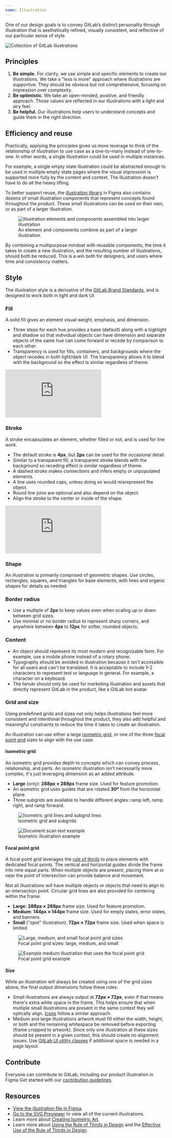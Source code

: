```yaml
---
name: Illustration
---
```


One of our design goals is to convey GitLab’s distinct personality through illustration that is aesthetically refined, visually consistent, and reflective of our particular sense of style.

<img class="d-block a-center m-t-7" src="/img/illus-group.svg" alt="Collection of GitLab illustrations" />

## Principles

1. **Be simple.** For clarity, we use simple and specific elements to create our illustrations. We take a "less is more" approach where illustrations are supportive. They should be obvious but not comprehensive, focusing on impression over complexity.
1. **Be optimistic.** We take an open-minded, positive, and friendly approach. Those values are reflected in our illustrations with a light and airy feel.
1. **Be helpful.** Our illustrations help users to understand concepts and guide them in the right direction.

## Efficiency and reuse

Practically, applying the principles gives us more leverage to think of the relationship of illustration to use case as a one-to-many instead of one-to-one. In other words, a single illustration could be used in multiple instances.

For example, a single empty state illustration could be abstracted enough to be used in multiple empty state pages where the visual _impression_ is supported more fully by the content and context. The illustration doesn't have to do all the heavy lifting.

To better support reuse, the [illustration library](https://www.figma.com/file/1ui9w228X0S5WxaD0SRdIA/Illustration-library?node-id=0%3A1) in Figma also contains dozens of small illustration components that represent concepts found throughout the product. These small illustrations can be used on their own, or as part of a larger illustration.

<figure class="figure" role="figure" aria-label="An element and components combine as part of a larger illustration.">
  <img class="figure-img p-a-5" src="/img/illus-reuse.svg" alt="Illustration elements and components assembled into larger illustration" role="img" />
  <figcaption class="figure-caption">An element and components combine as part of a larger illustration.</figcaption>
</figure>

By combining a multipurpose mindset with reusable components, the time it takes to create a new illustration, and the resulting number of illustrations, should both be reduced. This is a win both for designers, and users where time and consistency matters.

## Style

The illustration style is a derivative of the [GitLab Brand Standards](https://about.gitlab.com/handbook/marketing/corporate-marketing/brand-activation/brand-standards/#brand-resources), and is designed to work both in light and dark UI.

### Fill

A solid fill gives an element visual weight, emphasis, and dimension.

- Three steps for each hue provides a base (default) along with a highlight and shadow so that individual objects can have dimension and separate objects of the same hue can come forward or recede by comparison to each other.
- Transparency is used for fills, containers, and backgrounds where the object recedes in both light/dark UI. The transparency allows it to blend with the background so the effect is similar regardless of theme.

<div class="figma-embed" aria-label="Illustration color palette" role="img">
  <iframe frameborder="0" src="https://www.figma.com/embed?embed_host=share&url=https%3A%2F%2Fwww.figma.com%2Fproto%2F2XRq1MnIG69iti76Mh9HpJ%2FPajamas-visual-examples%3Fpage-id%3D947%253A12232%26node-id%3D947%253A12407%26viewport%3D241%252C48%252C1%26scaling%3Dmin-zoom%26starting-point-node-id%3D947%253A12407%26hotspot-hints%3D0" allowfullscreen></iframe>
</div>

### Stroke

A stroke encapsulates an element, whether filled or not, and is used for line work.

- The default stroke is **4px**, but **2px** can be used for the occasional detail.
- Similar to a transparent fill, a transparent stroke blends with the background so receding effect is similar regardless of theme.
- A dashed stroke makes connections and infers empty or unpopulated elements.
- A line uses rounded caps, unless doing so would misrepresent the object.
- Round line joins are optional and also depend on the object.
- Align the stroke to the center or inside of the shape.

<div class="figma-embed" aria-label="Stroke color palette and stules" role="img">
  <iframe frameborder="0" src="https://www.figma.com/embed?embed_host=share&url=https%3A%2F%2Fwww.figma.com%2Fproto%2F2XRq1MnIG69iti76Mh9HpJ%2FPajamas-visual-examples%3Fpage-id%3D947%253A12232%26node-id%3D1018%253A12285%26viewport%3D241%252C48%252C1%26scaling%3Dmin-zoom%26starting-point-node-id%3D1018%253A12285%26hotspot-hints%3D0" allowfullscreen></iframe>
</div>

### Shape

An illustration is primarily comprised of geometric shapes. Use circles, rectangles, squares, and triangles for base elements, with lines and organic shapes for details as needed.

### Border radius

- Use a multiple of **2px** to keep values even when scaling up or down between grid sizes.
- Use minimal or no border radius to represent sharp corners, and anywhere between **4px** to **12px** for softer, rounded objects.

### Content

- An object should represent its most modern and recognizable form. For example, use a mobile phone instead of a rotary phone.
- Typography should be avoided in illustration because it isn't accessible for all users and can't be translated. It is acceptable to include 1–2 characters to represent text or language in general. For example, a character on a keyboard.
- The tanuki should only be used for marketing illustration and assets that directly represent GitLab in the product, like a GitLab bot avatar.

### Grid and size

Using predefined grids and sizes not only helps illustrations feel more consistent and intentional throughout the product, they also add helpful and meaningful constraints to reduce the time it takes to create an illustration.

An illustration can use either a large [isometric grid](#isometric-grid), or one of the three [focal point grid](#focal-point-grid) sizes to align with the use case.

#### Isometric grid

An isometric grid provides depth to concepts which can convey process, relationship, and parts. An isometric illustration isn't necessarily more complex, it's just leveraging dimension as an added attribute.

- **Large** (only): **288px × 288px** frame size. Used for feature promotion.
- An isometric grid uses guides that are rotated **30º** from the horizontal plane.
- Three subgrids are available to handle different angles: ramp left, ramp right, and ramp forward.

<figure class="figure" role="figure" aria-label="Isometric grid and subgrids">
  <img class="figure-img p-a-5" src="/img/illus-isometric.svg" alt="Isometric grid lines and subgrid lines" role="img" />
  <figcaption class="figure-caption">Isometric grid and subgrids</figcaption>
</figure>

<figure class="figure" role="figure" aria-label="Isometric illustration example">
  <img class="figure-img p-a-5" src="/img/illus-isometric-example.svg" alt="Document scan text example" role="img" />
  <figcaption class="figure-caption">Isometric illustration example</figcaption>
</figure>

#### Focal point grid

A focal point grid leverages the [rule of thirds](https://en.wikipedia.org/wiki/Rule_of_thirds) to place elements with dedicated focal points. The vertical and horizontal guides divide the frame into nine equal parts. When multiple objects are present, placing them at or near the point of intersection can provide balance and movement.

Not all illustrations will have multiple objects or objects that need to align to an intersection point. Circular grid lines are also provided for centering within the frame.

- **Large**: **288px × 288px** frame size. Used for feature promotion.
- **Medium**: **144px × 144px** frame size. Used for empty states, error states, and banners.
- **Small** ("spot" illustration): **72px × 72px** frame size. Used when space is limited.

<figure class="figure" role="figure" aria-label="Focal point grid sizes: large, medium, and small">
  <img class="figure-img p-a-5" src="/img/illus-focal-point.svg" alt="Large, medium, and small focal point grid sizes" role="img" />
  <figcaption class="figure-caption">Focal point grid sizes: large, medium, and small</figcaption>
</figure>

<figure class="figure" role="figure" aria-label="Focal point grid example">
  <img class="figure-img p-a-5" src="/img/illus-focal-point-example.svg" alt="Example medium illustration that uses the focal point grid" role="img" />
  <figcaption class="figure-caption">Focal point grid example</figcaption>
</figure>

#### Size

While an illustration will always be created using one of the grid sizes above, the final output dimensions follow these rules:

- Small illustrations are always output at **72px × 72px**, even if that means there's extra white space in the frame. This helps ensure that when multiple small illustrations are present in the same context they will optically align. [Icons](/product-foundations/iconography) follow a similar approach.
- Medium and large illustrations artwork must fill either the width, height, or both and the remaining whitespace be removed before exporting (frame cropped to artwork). Since only one illustration at these sizes should be present in a given context, this should create no alignment issues. Use [GitLab UI utility classes](https://unpkg.com/browse/@gitlab/ui@32.45.0/src/scss/utilities.scss) if additional space is needed in a page layout.

## Contribute

Everyone can contribute to GitLab, including our product illustration in Figma Get started with our [contribution guidelines](https://gitlab.com/gitlab-org/gitlab-svgs/-/blob/main/doc/illustration-contribution.md).

## Resources

- [View the illustration file in Figma](https://www.figma.com/file/1ui9w228X0S5WxaD0SRdIA/WIP%3A-Illustration-library?node-id=441%3A2008).
- [Go to the SVG Previewer](http://gitlab-org.gitlab.io/gitlab-svgs/illustrations) to view all of the current illustrations.
- Learn more about [Creating Isometric Art](https://marmoset.co/posts/creating-isometric-art-hexels/).
- Learn more about [Using the Rule of Thirds in Design](https://blog.thenounproject.com/using-the-rule-of-thirds-in-design/) and the [Effective Use of the Rule of Thirds in Design](https://www.framer.com/dictionary/rule-of-thirds/).
